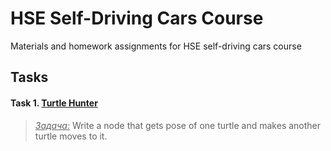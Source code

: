 # HSE Self-Driving Cars Course

Materials and homework assignments for HSE self-driving cars course

## Tasks

#### Task 1. [Turtle Hunter](/Task_1)
> <ins><i>Задача:</i></ins> Write a node that gets pose of one turtle and makes another turtle moves to it.